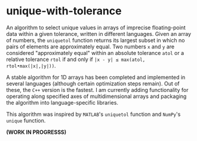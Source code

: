 # unique-with-tolerance

An algorithm to select unique values in arrays of imprecise floating-point data within a given tolerance, written in different languages. Given an array of numbers, the `uniquetol` function returns its largest subset in which no pairs of elements are approximately equal. Two numbers `x` and `y` are considered "approximately equal" within an absolute tolerance `atol` or a relative tolerance `rtol` if and only if <code>|x - y| &leq; max(atol, rtol&#x2022;max(|x|,|y|))</code>.

A stable algorithm for 1D arrays has been completed and implemented in several languages (although certain optimization steps remain). Out of these, the `C++` version is the fastest. I am currently adding functionality for operating along specified axes of multidimensional arrays and packaging the algorithm into language-specific libraries.

This algorithm was inspired by `MATLAB`'s `uniquetol` function and `NumPy`'s `unique` function.

**(WORK IN PROGRESSS)**
